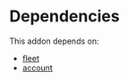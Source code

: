 # Dependencies

This addon depends on:

- [fleet](https://github.com/bringout/oca-ocb-vertical-industry/tree/f78231ad48f144fe88f67c934e7763de30ea55d2/odoo-bringout-oca-ocb-fleet)
- [account](https://github.com/bringout/oca-ocb-accounting/tree/eb4335e9848ccce1d07fb3692af80937feeb0e3c/odoo-bringout-oca-ocb-account)
